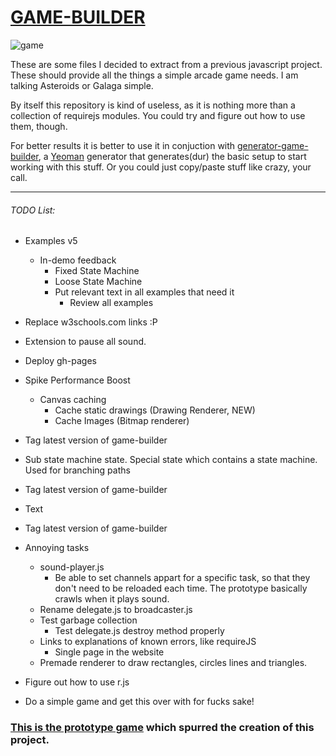 # [GAME-BUILDER][game-builder]

![game][game]

These are some files I decided to extract from a previous javascript project. These should provide all the things a simple arcade game needs. I am talking Asteroids or Galaga simple. 

By itself this repository is kind of useless, as it is nothing more than a collection of requirejs modules. You could try and figure out how to use them, though. 

For better results it is better to use it in conjuction with [generator-game-builder][generator], a [Yeoman][yeoman] generator that generates(dur) the basic setup to start working with this stuff. Or you could just copy/paste stuff like crazy, your call.

-----------------------------------

###### TODO List:

- Examples v5 
    - In-demo feedback
        - Fixed State Machine
        - Loose State Machine
        - Put relevant text in all examples that need it
            - Review all examples

- Replace w3schools.com links :P

- Extension to pause all sound.

- Deploy gh-pages

- Spike Performance Boost
    - Canvas caching
        * Cache static drawings (Drawing Renderer, NEW)
        * Cache Images (Bitmap renderer)       

- Tag latest version of game-builder

- Sub state machine state. Special state which contains a state machine. Used for branching paths

- Tag latest version of game-builder

- Text

- Tag latest version of game-builder

- Annoying tasks
    - sound-player.js
        - Be able to set channels appart for a specific task, so that they don't need to be reloaded each time. The prototype basically crawls when it plays sound.
    - Rename delegate.js to broadcaster.js
    - Test garbage collection
        - Test delegate.js destroy method properly
    - Links to explanations of known errors, like requireJS
        - Single page in the website
    - Premade renderer to draw rectangles, circles lines and triangles.

- Figure out how to use r.js

- Do a simple game and get this over with for fucks sake!

### [This is the prototype game][tirador] which spurred the creation of this project.

[game]: http://diegomarquez.github.io/game-builder/Galaga.png
[tirador]: http://www.treintipollo.com/tirador/index.html
[generator]: https://github.com/diegomarquez/generator-game-builder
[yeoman]: http://yeoman.io/
[game-builder]: http://diegomarquez.github.io/game-builder
